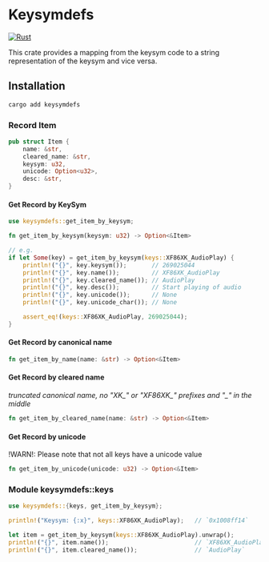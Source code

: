# Keysymdefs

[![Rust](https://github.com/milchinskiy/keysymdefs/actions/workflows/rust.yml/badge.svg)](https://github.com/milchinskiy/keysymdefs/actions/workflows/rust.yml)

This crate provides a mapping from the keysym code to a string representation
of the keysym and vice versa.

## Installation

```bash
cargo add keysymdefs
```

### Record Item

```rust
pub struct Item {
    name: &str,
    cleared_name: &str,
    keysym: u32,
    unicode: Option<u32>,
    desc: &str,
}
```

#### Get Record by KeySym

```rust
use keysymdefs::get_item_by_keysym;

fn get_item_by_keysym(keysym: u32) -> Option<&Item>

// e.g.
if let Some(key) = get_item_by_keysym(keys::XF86XK_AudioPlay) {
    println!("{}", key.keysym());       // 269025044
    println!("{}", key.name());         // XF86XK_AudioPlay
    println!("{}", key.cleared_name()); // AudioPlay
    println!("{}", key.desc());         // Start playing of audio
    println!("{}", key.unicode());      // None
    println!("{}", key.unicode_char()); // None

    assert_eq!(keys::XF86XK_AudioPlay, 269025044);
}
```

#### Get Record by canonical name

```rust
fn get_item_by_name(name: &str) -> Option<&Item>
```

#### Get Record by cleared name

_truncated canonical name, no "XK\_" or "XF86XK\_" prefixes and "\_" in the middle_

```rust
fn get_item_by_cleared_name(name: &str) -> Option<&Item>
```

#### Get Record by unicode

!WARN!: Please note that not all keys have a unicode value

```rust
fn get_item_by_unicode(unicode: u32) -> Option<&Item>
```

### Module keysymdefs::keys

```rust
use keysymdefs::{keys, get_item_by_keysym};

println!("Keysym: {:x}", keys::XF86XK_AudioPlay);   // `0x1008ff14`

let item = get_item_by_keysym(keys::XF86XK_AudioPlay).unwrap();
println!("{}", item.name());                        // `XF86XK_AudioPlay`
println!("{}", item.cleared_name());                // `AudioPlay`
```
